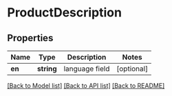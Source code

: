 # ProductDescription

## Properties
Name | Type | Description | Notes
------------ | ------------- | ------------- | -------------
**en** | **string** | language field | [optional] 

[[Back to Model list]](../../README.md#documentation-for-models) [[Back to API list]](../../README.md#documentation-for-api-endpoints) [[Back to README]](../../README.md)

